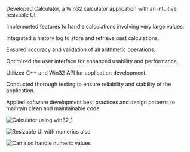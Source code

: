 Developed Calculator, a Win32 calculator application with an intuitive, resizable UI.

Implemented features to handle calculations involving very large values.

Integrated a history log to store and retrieve past calculations.

Ensured accuracy and validation of all arithmetic operations.

Optimized the user interface for enhanced usability and performance.

Utilized C++ and Win32 API for application development.

Conducted thorough testing to ensure reliability and stability of the application.

Applied software development best practices and design patterns to maintain clean and maintainable code.

![Calculator using win32_1](https://github.com/shivamjain0/Calculator-using-Win32-API/assets/128837024/ca174edc-73cf-4dc4-a71c-a4ec246506c9)

![Resizable UI with numerics also](https://github.com/shivamjain0/Calculator-using-Win32-API/assets/128837024/b291462e-3b38-4b13-adc5-684293031380)

![Can also handle numeric values](https://github.com/shivamjain0/Calculator-using-Win32-API/assets/128837024/3929546d-4ea1-4ad2-bbc0-d85ff984a1b5)
